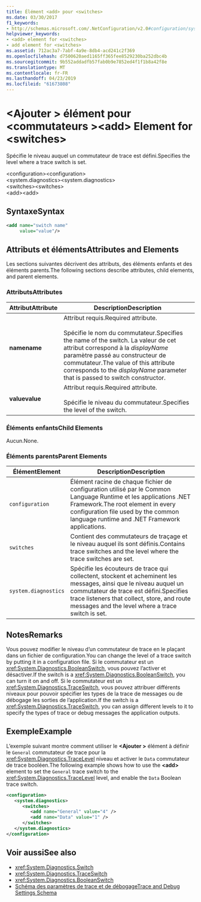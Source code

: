 ```yaml
---
title: Élément <add> pour <switches>
ms.date: 03/30/2017
f1_keywords:
- http://schemas.microsoft.com/.NetConfiguration/v2.0#configuration/system.diagnostics/switches/add
helpviewer_keywords:
- <add> element for <switches>
- add element for <switches>
ms.assetid: 712ac3a7-7abf-4a9e-8db4-acd241c2f369
ms.openlocfilehash: d7500620aed1165ff365fee8529230ba252dbc4b
ms.sourcegitcommit: 9b552addadfb57fab0b9e7852ed4f1f1b8a42f8e
ms.translationtype: MT
ms.contentlocale: fr-FR
ms.lasthandoff: 04/23/2019
ms.locfileid: "61673808"
---
```

# <a name="add-element-for-switches"></a><span data-ttu-id="4ca76-102">\<Ajouter > élément pour \<commutateurs ></span><span class="sxs-lookup"><span data-stu-id="4ca76-102">\<add> Element for \<switches></span></span>
<span data-ttu-id="4ca76-103">Spécifie le niveau auquel un commutateur de trace est défini.</span><span class="sxs-lookup"><span data-stu-id="4ca76-103">Specifies the level where a trace switch is set.</span></span>  
  
 <span data-ttu-id="4ca76-104">\<configuration></span><span class="sxs-lookup"><span data-stu-id="4ca76-104">\<configuration></span></span>  
<span data-ttu-id="4ca76-105">\<system.diagnostics></span><span class="sxs-lookup"><span data-stu-id="4ca76-105">\<system.diagnostics></span></span>  
<span data-ttu-id="4ca76-106">\<switches></span><span class="sxs-lookup"><span data-stu-id="4ca76-106">\<switches></span></span>  
<span data-ttu-id="4ca76-107">\<add></span><span class="sxs-lookup"><span data-stu-id="4ca76-107">\<add></span></span>  
  
## <a name="syntax"></a><span data-ttu-id="4ca76-108">Syntaxe</span><span class="sxs-lookup"><span data-stu-id="4ca76-108">Syntax</span></span>  
  
```xml  
<add name="switch name"  
     value="value"/>  
```  
  
## <a name="attributes-and-elements"></a><span data-ttu-id="4ca76-109">Attributs et éléments</span><span class="sxs-lookup"><span data-stu-id="4ca76-109">Attributes and Elements</span></span>  
 <span data-ttu-id="4ca76-110">Les sections suivantes décrivent des attributs, des éléments enfants et des éléments parents.</span><span class="sxs-lookup"><span data-stu-id="4ca76-110">The following sections describe attributes, child elements, and parent elements.</span></span>  
  
### <a name="attributes"></a><span data-ttu-id="4ca76-111">Attributs</span><span class="sxs-lookup"><span data-stu-id="4ca76-111">Attributes</span></span>  
  
|<span data-ttu-id="4ca76-112">Attribut</span><span class="sxs-lookup"><span data-stu-id="4ca76-112">Attribute</span></span>|<span data-ttu-id="4ca76-113">Description</span><span class="sxs-lookup"><span data-stu-id="4ca76-113">Description</span></span>|  
|---------------|-----------------|  
|<span data-ttu-id="4ca76-114">**name**</span><span class="sxs-lookup"><span data-stu-id="4ca76-114">**name**</span></span>|<span data-ttu-id="4ca76-115">Attribut requis.</span><span class="sxs-lookup"><span data-stu-id="4ca76-115">Required attribute.</span></span><br /><br /> <span data-ttu-id="4ca76-116">Spécifie le nom du commutateur.</span><span class="sxs-lookup"><span data-stu-id="4ca76-116">Specifies the name of the switch.</span></span> <span data-ttu-id="4ca76-117">La valeur de cet attribut correspond à la *displayName* paramètre passé au constructeur de commutateur.</span><span class="sxs-lookup"><span data-stu-id="4ca76-117">The value of this attribute corresponds to the *displayName* parameter that is passed to switch constructor.</span></span>|  
|<span data-ttu-id="4ca76-118">**value**</span><span class="sxs-lookup"><span data-stu-id="4ca76-118">**value**</span></span>|<span data-ttu-id="4ca76-119">Attribut requis.</span><span class="sxs-lookup"><span data-stu-id="4ca76-119">Required attribute.</span></span><br /><br /> <span data-ttu-id="4ca76-120">Spécifie le niveau du commutateur.</span><span class="sxs-lookup"><span data-stu-id="4ca76-120">Specifies the level of the switch.</span></span>|  
  
### <a name="child-elements"></a><span data-ttu-id="4ca76-121">Éléments enfants</span><span class="sxs-lookup"><span data-stu-id="4ca76-121">Child Elements</span></span>  
 <span data-ttu-id="4ca76-122">Aucun.</span><span class="sxs-lookup"><span data-stu-id="4ca76-122">None.</span></span>  
  
### <a name="parent-elements"></a><span data-ttu-id="4ca76-123">Éléments parents</span><span class="sxs-lookup"><span data-stu-id="4ca76-123">Parent Elements</span></span>  
  
|<span data-ttu-id="4ca76-124">Élément</span><span class="sxs-lookup"><span data-stu-id="4ca76-124">Element</span></span>|<span data-ttu-id="4ca76-125">Description</span><span class="sxs-lookup"><span data-stu-id="4ca76-125">Description</span></span>|  
|-------------|-----------------|  
|`configuration`|<span data-ttu-id="4ca76-126">Élément racine de chaque fichier de configuration utilisé par le Common Language Runtime et les applications .NET Framework.</span><span class="sxs-lookup"><span data-stu-id="4ca76-126">The root element in every configuration file used by the common language runtime and .NET Framework applications.</span></span>|  
|`switches`|<span data-ttu-id="4ca76-127">Contient des commutateurs de traçage et le niveau auquel ils sont définis.</span><span class="sxs-lookup"><span data-stu-id="4ca76-127">Contains trace switches and the level where the trace switches are set.</span></span>|  
|`system.diagnostics`|<span data-ttu-id="4ca76-128">Spécifie les écouteurs de trace qui collectent, stockent et acheminent les messages, ainsi que le niveau auquel un commutateur de trace est défini.</span><span class="sxs-lookup"><span data-stu-id="4ca76-128">Specifies trace listeners that collect, store, and route messages and the level where a trace switch is set.</span></span>|  
  
## <a name="remarks"></a><span data-ttu-id="4ca76-129">Notes</span><span class="sxs-lookup"><span data-stu-id="4ca76-129">Remarks</span></span>  
 <span data-ttu-id="4ca76-130">Vous pouvez modifier le niveau d’un commutateur de trace en le plaçant dans un fichier de configuration.</span><span class="sxs-lookup"><span data-stu-id="4ca76-130">You can change the level of a trace switch by putting it in a configuration file.</span></span> <span data-ttu-id="4ca76-131">Si le commutateur est un <xref:System.Diagnostics.BooleanSwitch>, vous pouvez l’activer et désactiver.</span><span class="sxs-lookup"><span data-stu-id="4ca76-131">If the switch is a <xref:System.Diagnostics.BooleanSwitch>, you can turn it on and off.</span></span> <span data-ttu-id="4ca76-132">Si le commutateur est un <xref:System.Diagnostics.TraceSwitch>, vous pouvez attribuer différents niveaux pour pouvoir spécifier les types de la trace de messages ou de débogage les sorties de l’application.</span><span class="sxs-lookup"><span data-stu-id="4ca76-132">If the switch is a <xref:System.Diagnostics.TraceSwitch>, you can assign different levels to it to specify the types of trace or debug messages the application outputs.</span></span>  
  
## <a name="example"></a><span data-ttu-id="4ca76-133">Exemple</span><span class="sxs-lookup"><span data-stu-id="4ca76-133">Example</span></span>  
 <span data-ttu-id="4ca76-134">L’exemple suivant montre comment utiliser le  **\<Ajouter >** élément à définir le `General` commutateur de trace pour la <xref:System.Diagnostics.TraceLevel> niveau et activer le `Data` commutateur de trace booléen.</span><span class="sxs-lookup"><span data-stu-id="4ca76-134">The following example shows how to use the **\<add>** element to set the `General` trace switch to the <xref:System.Diagnostics.TraceLevel> level, and enable the `Data` Boolean trace switch.</span></span>  
  
```xml  
<configuration>  
   <system.diagnostics>  
      <switches>  
         <add name="General" value="4" />  
         <add name="Data" value="1" />  
      </switches>  
   </system.diagnostics>  
</configuration>  
```  
  
## <a name="see-also"></a><span data-ttu-id="4ca76-135">Voir aussi</span><span class="sxs-lookup"><span data-stu-id="4ca76-135">See also</span></span>

- <xref:System.Diagnostics.Switch>
- <xref:System.Diagnostics.TraceSwitch>
- <xref:System.Diagnostics.BooleanSwitch>
- [<span data-ttu-id="4ca76-136">Schéma des paramètres de trace et de débogage</span><span class="sxs-lookup"><span data-stu-id="4ca76-136">Trace and Debug Settings Schema</span></span>](../../../../../docs/framework/configure-apps/file-schema/trace-debug/index.md)
